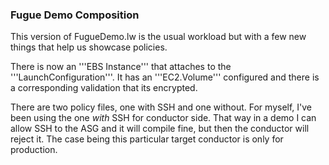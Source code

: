 ### Fugue Demo Composition
This version of FugueDemo.lw is the usual workload but with a few new things that help us showcase policies.

There is now an '''EBS Instance''' that attaches to the '''LaunchConfiguration'''. It has an '''EC2.Volume''' configured and there is a corresponding validation that its encrypted.

There are two policy files, one with SSH and one without. For myself, I've been using the one *with* SSH for conductor side. That way in a demo I can allow SSH to the ASG and it will compile fine, but then the conductor will reject it. The case being this particular target conductor is only for production.